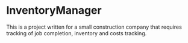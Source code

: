 # InventoryManager
This is a project written for a small construction company that requires tracking of job completion, inventory and costs tracking.
